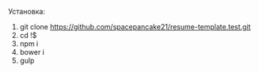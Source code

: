 Установка:

1) git clone https://github.com/spacepancake21/resume-template.test.git
2) cd !$
3) npm i
4) bower i
5) gulp
